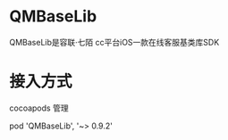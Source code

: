 # QMBaseLib

QMBaseLib是容联·七陌 cc平台iOS一款在线客服基类库SDK

# 接入方式

cocoapods 管理

pod 'QMBaseLib', '~> 0.9.2'

